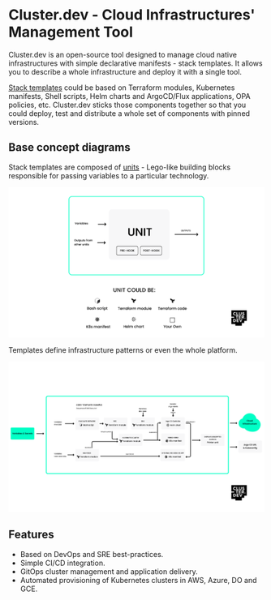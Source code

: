 # Cluster.dev - Cloud Infrastructures' Management Tool

Cluster.dev is an open-source tool designed to manage cloud native infrastructures with simple declarative manifests - stack templates. It allows you to describe a whole infrastructure and deploy it with a single tool.

[Stack templates](https://docs.cluster.dev/stack-templates-overview/) could be based on Terraform modules, Kubernetes manifests, Shell scripts, Helm charts and ArgoCD/Flux applications, OPA policies, etc. Cluster.dev sticks those components together so that you could deploy, test and distribute a whole set of components with pinned versions.

## Base concept diagrams

Stack templates are composed of [units](https://docs.cluster.dev/units-overview/) - Lego-like building blocks responsible for passing variables to a particular technology.

![cdev unit example diagram](./images/cdev-unit-example.png)

Templates define infrastructure patterns or even the whole platform.

![cdev template example diagram](./images/cdev-template-example.png)

## Features

- Based on DevOps and SRE best-practices.
- Simple CI/CD integration.
- GitOps cluster management and application delivery.
- Automated provisioning of Kubernetes clusters in AWS, Azure, DO and GCE.

